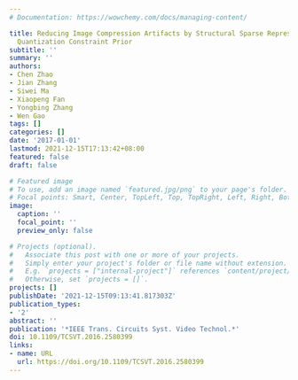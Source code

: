 ```yaml
---
# Documentation: https://wowchemy.com/docs/managing-content/

title: Reducing Image Compression Artifacts by Structural Sparse Representation and
  Quantization Constraint Prior
subtitle: ''
summary: ''
authors:
- Chen Zhao
- Jian Zhang
- Siwei Ma
- Xiaopeng Fan
- Yongbing Zhang
- Wen Gao
tags: []
categories: []
date: '2017-01-01'
lastmod: 2021-12-15T17:13:42+08:00
featured: false
draft: false

# Featured image
# To use, add an image named `featured.jpg/png` to your page's folder.
# Focal points: Smart, Center, TopLeft, Top, TopRight, Left, Right, BottomLeft, Bottom, BottomRight.
image:
  caption: ''
  focal_point: ''
  preview_only: false

# Projects (optional).
#   Associate this post with one or more of your projects.
#   Simply enter your project's folder or file name without extension.
#   E.g. `projects = ["internal-project"]` references `content/project/deep-learning/index.md`.
#   Otherwise, set `projects = []`.
projects: []
publishDate: '2021-12-15T09:13:41.817303Z'
publication_types:
- '2'
abstract: ''
publication: '*IEEE Trans. Circuits Syst. Video Technol.*'
doi: 10.1109/TCSVT.2016.2580399
links:
- name: URL
  url: https://doi.org/10.1109/TCSVT.2016.2580399
---
```

